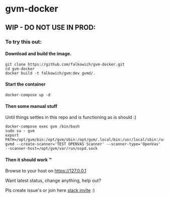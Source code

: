 # gvm-docker

## WIP - DO NOT USE IN PROD:

### To try this out:

#### Download and build the image.

```
git clone https://github.com/falkowich/gvm-docker.git
cd gvm-docker
docker build -t falkowich/gvm:dev gvmd/. 
```

#### Start the container

```
docker-compose up -d
```

#### Then some manual stuff

Until things settles in this repo and is functioning as is should :)

```
docker-compose exec gvm /bin/bash
sudo su - gvm
export PATH=/opt/gvm/bin:/opt/gvm/sbin:/opt/gvm/.local/bin:/usr/local/sbin:/usr/local/bin:/usr/sbin:/usr/bin:/sbin:/bin
gvmd --create-scanner='TEST OPENVAS Scanner' --scanner-type='OpenVas' --scanner-host=/opt/gvm/var/run/ospd.sock
```

#### Then it should work :tm:

Browse to your host on https://127.0.0.1

Want latest status, change anything, help out?  

Pls create issue's or join here [slack invite](https://join.slack.com/t/sadsloth/shared_invite/enQtODI0MTM2Nzc4OTQ0LWZmOThkYzY4MzAwZjVjYzhmMDdkYTY3MmFkOTk0YmNlZmQ2MWMwNDM5MmE4ZjUzZmU5MmU0YjQzYmE3YzhjZmU) :) 